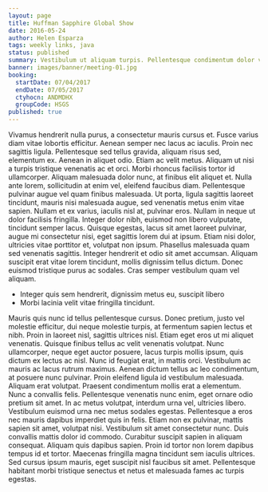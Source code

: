 ```yaml
---
layout: page
title: Huffman Sapphire Global Show
date: 2016-05-24
author: Helen Esparza
tags: weekly links, java
status: published
summary: Vestibulum ut aliquam turpis. Pellentesque condimentum dolor vel.
banner: images/banner/meeting-01.jpg
booking:
  startDate: 07/04/2017
  endDate: 07/05/2017
  ctyhocn: ANDMDHX
  groupCode: HSGS
published: true
---
```

Vivamus hendrerit nulla purus, a consectetur mauris cursus et. Fusce varius diam vitae lobortis efficitur. Aenean semper nec lacus ac iaculis. Proin nec sagittis ligula. Pellentesque sed tellus gravida, aliquam risus sed, elementum ex. Aenean in aliquet odio. Etiam ac velit metus. Aliquam ut nisi a turpis tristique venenatis ac et orci.
Morbi rhoncus facilisis tortor id ullamcorper. Aliquam malesuada dolor nunc, at finibus elit aliquet et. Nulla ante lorem, sollicitudin at enim vel, eleifend faucibus diam. Pellentesque pulvinar augue vel quam finibus malesuada. Ut porta, ligula sagittis laoreet tincidunt, mauris nisi malesuada augue, sed venenatis metus enim vitae sapien. Nullam et ex varius, iaculis nisl at, pulvinar eros. Nullam in neque ut dolor facilisis fringilla. Integer dolor nibh, euismod non libero vulputate, tincidunt semper lacus. Quisque egestas, lacus sit amet laoreet pulvinar, augue mi consectetur nisi, eget sagittis lorem dui at ipsum. Etiam nisi dolor, ultricies vitae porttitor et, volutpat non ipsum. Phasellus malesuada quam sed venenatis sagittis. Integer hendrerit et odio sit amet accumsan. Aliquam suscipit erat vitae lorem tincidunt, mollis dignissim tellus dictum. Donec euismod tristique purus ac sodales. Cras semper vestibulum quam vel aliquam.

* Integer quis sem hendrerit, dignissim metus eu, suscipit libero
* Morbi lacinia velit vitae fringilla tincidunt.

Mauris quis nunc id tellus pellentesque cursus. Donec pretium, justo vel molestie efficitur, dui neque molestie turpis, at fermentum sapien lectus et nibh. Proin in laoreet nisl, sagittis ultrices nisl. Etiam eget eros ut mi aliquet venenatis. Quisque finibus tellus ac velit venenatis volutpat. Nunc ullamcorper, neque eget auctor posuere, lacus turpis mollis ipsum, quis dictum ex lectus ac nisl. Nunc id feugiat erat, in mattis orci. Vestibulum ac mauris ac lacus rutrum maximus. Aenean dictum tellus ac leo condimentum, at posuere nunc pulvinar. Proin eleifend ligula id vestibulum malesuada. Aliquam erat volutpat. Praesent condimentum mollis erat a elementum.
Nunc a convallis felis. Pellentesque venenatis nunc enim, eget ornare odio pretium sit amet. In ac metus volutpat, interdum urna vel, ultricies libero. Vestibulum euismod urna nec metus sodales egestas. Pellentesque a eros nec mauris dapibus imperdiet quis in felis. Etiam non ex pulvinar, mattis sapien sit amet, volutpat nisi. Vestibulum sit amet consectetur nunc. Duis convallis mattis dolor id commodo. Curabitur suscipit sapien in aliquam consequat. Aliquam quis dapibus sapien. Proin id tortor non lorem dapibus tempus id et tortor. Maecenas fringilla magna tincidunt sem iaculis ultrices. Sed cursus ipsum mauris, eget suscipit nisl faucibus sit amet. Pellentesque habitant morbi tristique senectus et netus et malesuada fames ac turpis egestas.
